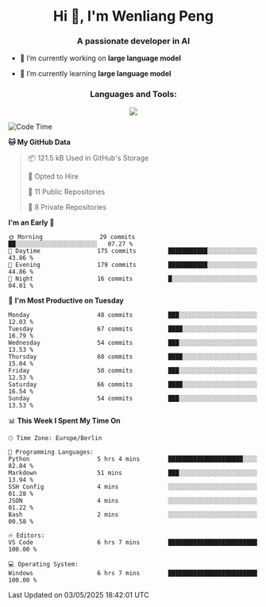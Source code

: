 <h1 align="center">Hi 👋, I'm Wenliang Peng</h1>
<h3 align="center">A passionate developer in AI</h3>

- 🔭 I’m currently working on **large language model**

- 🌱 I’m currently learning **large language model**

<!-- <h3 align="left">Connect with me:</h3> -->
<!-- <p align="left">
</p> -->

<h3 align="center">Languages and Tools:</h3>
<p align="center">
  <a href="https://skillicons.dev">
    <img src="https://skillicons.dev/icons?i=cpp,ros,docker,azure,git,linux,py,pytorch,cmake,githubactions,powershell,md&perline=6" />
  </a>
</p>


<!-- <p><img align="center" src="https://github-readme-stats.vercel.app/api/top-langs?username=bpwl0121&show_icons=true&locale=en&layout=compact" alt="bpwl0121" /></p> -->

<!-- <p><img align="center" src="https://github-readme-streak-stats.herokuapp.com/?user=bpwl0121&" alt="bpwl0121" /></p> -->

<!--START_SECTION:waka-->
![Code Time](http://img.shields.io/badge/Code%20Time-224%20hrs%2046%20mins-blue)

**🐱 My GitHub Data** 

> 📦 121.5 kB Used in GitHub's Storage 
 > 
> 💼 Opted to Hire
 > 
> 📜 11 Public Repositories 
 > 
> 🔑 8 Private Repositories 
 > 
**I'm an Early 🐤** 

```text
🌞 Morning                29 commits          ██░░░░░░░░░░░░░░░░░░░░░░░   07.27 % 
🌆 Daytime                175 commits         ███████████░░░░░░░░░░░░░░   43.86 % 
🌃 Evening                179 commits         ███████████░░░░░░░░░░░░░░   44.86 % 
🌙 Night                  16 commits          █░░░░░░░░░░░░░░░░░░░░░░░░   04.01 % 
```
📅 **I'm Most Productive on Tuesday** 

```text
Monday                   48 commits          ███░░░░░░░░░░░░░░░░░░░░░░   12.03 % 
Tuesday                  67 commits          ████░░░░░░░░░░░░░░░░░░░░░   16.79 % 
Wednesday                54 commits          ███░░░░░░░░░░░░░░░░░░░░░░   13.53 % 
Thursday                 60 commits          ████░░░░░░░░░░░░░░░░░░░░░   15.04 % 
Friday                   50 commits          ███░░░░░░░░░░░░░░░░░░░░░░   12.53 % 
Saturday                 66 commits          ████░░░░░░░░░░░░░░░░░░░░░   16.54 % 
Sunday                   54 commits          ███░░░░░░░░░░░░░░░░░░░░░░   13.53 % 
```


📊 **This Week I Spent My Time On** 

```text
🕑︎ Time Zone: Europe/Berlin

💬 Programming Languages: 
Python                   5 hrs 4 mins        █████████████████████░░░░   82.84 % 
Markdown                 51 mins             ███░░░░░░░░░░░░░░░░░░░░░░   13.94 % 
SSH Config               4 mins              ░░░░░░░░░░░░░░░░░░░░░░░░░   01.28 % 
JSON                     4 mins              ░░░░░░░░░░░░░░░░░░░░░░░░░   01.22 % 
Bash                     2 mins              ░░░░░░░░░░░░░░░░░░░░░░░░░   00.58 % 

🔥 Editors: 
VS Code                  6 hrs 7 mins        █████████████████████████   100.00 % 

💻 Operating System: 
Windows                  6 hrs 7 mins        █████████████████████████   100.00 % 
```


 Last Updated on 03/05/2025 18:42:01 UTC
<!--END_SECTION:waka-->
